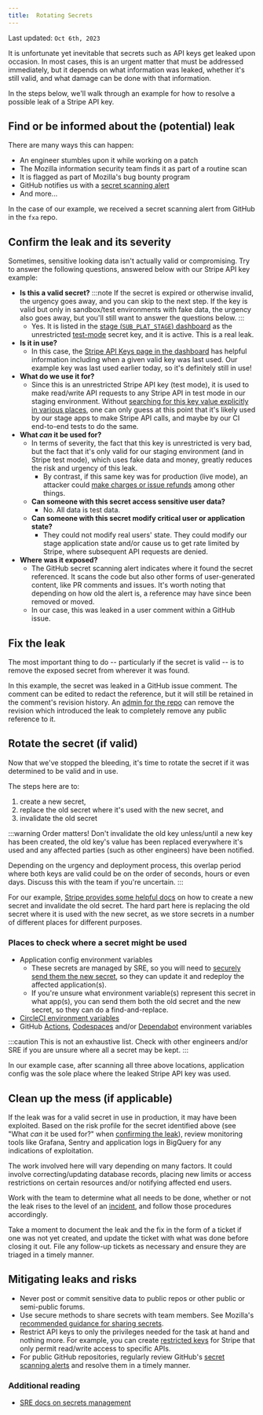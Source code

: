 ```yaml
---
title:  Rotating Secrets
---
```


Last updated: `Oct 6th, 2023`

It is unfortunate yet inevitable that secrets such as API keys get leaked upon occasion. In most cases, this is an urgent matter that must be addressed immediately, but it depends on what information was leaked, whether it's still valid, and what damage can be done with that information.

In the steps below, we'll walk through an example for how to resolve a possible leak of a Stripe API key.

## Find or be informed about the (potential) leak

There are many ways this can happen:
* An engineer stumbles upon it while working on a patch
* The Mozilla information security team finds it as part of a routine scan
* It is flagged as part of Mozilla's bug bounty program
* GitHub notifies us with a [secret scanning alert](https://docs.github.com/en/code-security/secret-scanning)
* And more...

In the case of our example, we received a secret scanning alert from GitHub in the `fxa` repo.

## Confirm the leak and its severity

Sometimes, sensitive looking data isn't actually valid or compromising. Try to answer the following questions, answered below with our Stripe API key example:

* **Is this a valid secret?**
:::note
If the secret is expired or otherwise invalid, the urgency goes away, and you can skip to the next step. If the key is valid but only in sandbox/test environments with fake data, the urgency also goes away, but you'll still want to answer the questions below.
:::
  * Yes. It is listed in the [stage (`SUB_PLAT_STAGE`) dashboard](https://dashboard.stripe.com/test/apikeys) as the unrestricted [test-mode](https://stripe.com/docs/test-mode) secret key, and it is active. This is a real leak.
* **Is it in use?**
  * In this case, the [Stripe API Keys page in the dashboard](https://dashboard.stripe.com/test/apikeys) has helpful information including when a given valid key was last used. Our example key was last used earlier today, so it's definitely still in use!
* **What do we use it for?**
  * Since this is an unrestricted Stripe API key (test mode), it is used to make read/write API requests to any Stripe API in test mode in our staging environment. Without [searching for this key value explicitly in various places](#places-to-check-where-a-secret-might-be-used), one can only guess at this point that it's likely used by our stage apps to make Stripe API calls, and maybe by our CI end-to-end tests to do the same.
* **What _can_ it be used for?**
  * In terms of severity, the fact that this key is unrestricted is very bad, but the fact that it's only valid for our staging environment (and in Stripe test mode), which uses fake data and money, greatly reduces the risk and urgency of this leak. 
    * By contrast, if this same key was for production (live mode), an attacker could [make charges or issue refunds](https://stripe.com/docs/keys#safe-keys) among other things.
  * **Can someone with this secret access sensitive user data?**
    * No. All data is test data.
  * **Can someone with this secret modify critical user or application state?**
    * They could not modify real users' state. They could modify our stage application state and/or cause us to get rate limited by Stripe, where subsequent API requests are denied.
* **Where was it exposed?**
  * The GitHub secret scanning alert indicates where it found the secret referenced. It scans the code but also other forms of user-generated content, like PR comments and issues. It's worth noting that depending on how old the alert is, a reference may have since been removed or moved.
  * In our case, this was leaked in a user comment within a GitHub issue.


## Fix the leak

The most important thing to do -- particularly if the secret is valid -- is to remove the exposed secret from wherever it was found.

In this example, the secret was leaked in a GitHub issue comment. The comment can be edited to redact the reference, but it will still be retained in the comment's revision history. An [admin for the repo](https://docs.github.com/en/organizations/managing-user-access-to-your-organizations-repositories/managing-repository-roles/repository-roles-for-an-organization) can remove the revision which introduced the leak to completely remove any public reference to it.

## Rotate the secret (if valid)

Now that we've stopped the bleeding, it's time to rotate the secret if it was determined to be valid and in use. 

The steps here are to:
1. create a new secret,
2. replace the old secret where it's used with the new secret, and
3. invalidate the old secret

:::warning
Order matters! Don't invalidate the old key unless/until a new key has been created, the old key's value has been replaced everywhere it's used and any affected parties (such as other engineers) have been notified.

Depending on the urgency and deployment process, this overlap period where both keys are valid could be on the order of seconds, hours or even days. Discuss this with the team if you're uncertain.
:::

For our example, [Stripe provides some helpful docs](https://stripe.com/docs/keys#rolling-keys) on how to create a new secret and invalidate the old secret. The hard part here is replacing the old secret where it is used with the new secret, as we store secrets in a number of different places for different purposes.

### Places to check where a secret might be used
* Application config environment variables
  * These secrets are managed by SRE, so you will need to [securely send them the new secret](https://mozilla-hub.atlassian.net/wiki/spaces/SECENGOPS/pages/378273870/How+to+share+a+secret+with+coworkers), so they can update it and redeploy the affected application(s).
  * If you're unsure what environment variable(s) represent this secret in what app(s), you can send them both the old secret and the new secret, so they can do a find-and-replace.
* [CircleCI environment variables](https://circleci.com/docs/env-vars/#private-keys-and-secrets)
* GitHub [Actions](https://docs.github.com/en/actions/security-guides/using-secrets-in-github-actions), [Codespaces](https://docs.github.com/en/codespaces/managing-your-codespaces/managing-secrets-for-your-codespaces) and/or [Dependabot](https://docs.github.com/en/code-security/dependabot/working-with-dependabot) environment variables

:::caution
This is not an exhaustive list. Check with other engineers and/or SRE if you are unsure where all a secret may be kept.
:::

In our example case, after scanning all three above locations, application config was the sole place where the leaked Stripe API key was used.

## Clean up the mess (if applicable)

If the leak was for a valid secret in use in production, it may have been exploited. Based on the risk profile for the secret identified above (see "What _can_ it be used for?" when [confirming the leak](#confirm-the-leak-and-its-severity)), review monitoring tools like Grafana, Sentry and application logs in BigQuery for any indications of exploitation.

The work involved here will vary depending on many factors. It could involve correcting/updating database records, placing new limits or access restrictions on certain resources and/or notifying affected end users.

Work with the team to determine what all needs to be done, whether or not the leak rises to the level of an [incident](https://mozilla-hub.atlassian.net/wiki/spaces/MIR/overview), and follow those procedures accordingly.

Take a moment to document the leak and the fix in the form of a ticket if one was not yet created, and update the ticket with what was done before closing it out. File any follow-up tickets as necessary and ensure they are triaged in a timely manner.

## Mitigating leaks and risks

* Never post or commit sensitive data to public repos or other public or semi-public forums.
* Use secure methods to share secrets with team members. See Mozilla's [recommended guidance for sharing secrets](https://mozilla-hub.atlassian.net/wiki/spaces/SECENGOPS/pages/378273870/How+to+share+a+secret+with+coworkers).
* Restrict API keys to only the privileges needed for the task at hand and nothing more. For example, you can create [restricted keys](https://stripe.com/docs/keys#limit-access) for Stripe that only permit read/write access to specific APIs.
* For public GitHub repositories, regularly review GitHub's [secret scanning alerts](https://docs.github.com/en/code-security/secret-scanning) and resolve them in a timely manner.

### Additional reading

* [SRE docs on secrets management](https://mozilla-hub.atlassian.net/wiki/spaces/SRE/pages/27924750/Secrets+Management)
